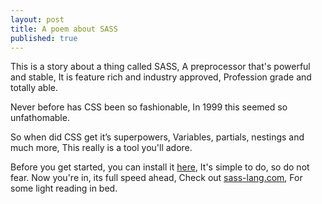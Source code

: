 ```yaml
---
layout: post
title: A poem about SASS
published: true
---
```


This is a story about a thing called SASS,
A preprocessor that's powerful and stable,
It is feature rich and industry approved,
Profession grade and totally able.

Never before has CSS been so fashionable,
In 1999 this seemed so unfathomable.

So when did CSS get it’s superpowers,
Variables, partials, nestings and much more,
This really is a tool you'll adore.

Before you get started, you can install it [here](http://sass-lang.com/install),
It's simple to do, so do not fear.
Now you're in, its full speed ahead,
Check out [sass-lang.com](http://sass-lang.com/documentation/file.SASS_REFERENCE.html), 
For some light reading in bed.
